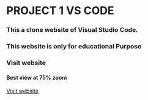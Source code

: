 # PROJECT 1 VS CODE 

### This a clone website of Visual Studio Code.
### This website is only for educational Purpose

### Visit website
#### Best view at 75% zoom
[Visit website](https://boisterous-beignet-c4e8aa.netlify.app/)